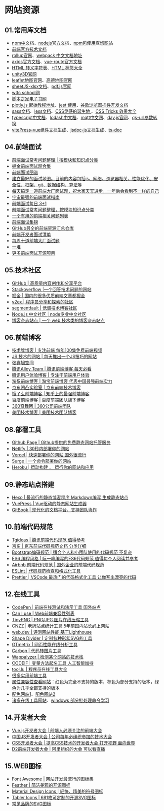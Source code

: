 # 网站资源

## 01.常用库文档

- [npm中文档](https://www.npmjs.cn/)、[nodejs官方文档](https://www.nodeapp.cn/)、[npm包使用查询网站](https://www.npmjs.com/package/unplugin-auto-import)
- [前端官方技术文档](https://developer.mozilla.org/zh-CN/docs/Web/API/MediaDevices/ondevicechange)
- [rollup官网](https://rollupjs.org/)、[webpack 中文文档地址](https://webpack.docschina.org/concepts/)
- [axios官方文档](https://www.axios-http.cn/docs/intro)、[vue-route官方文档](https://router.vuejs.org/zh/)
- [HTML 转义字符表](http://tool.oschina.net/commons?type=2)、[HTML 标签大全](http://www.w3school.com.cn/tags/index.asp%20)
- [unity3D官网](https://unity.cn/)
- [leaflet地图官网](https://leafletjs.cn/)、[高德地图官网](https://lbs.amap.com/api/javascript-api/reference/math)
- [sheetJS-xlsx文档](https://docs.sheetjs.com/docs/demos/frontend/vue)、[pdf.js官网](https://mozilla.github.io/pdf.js/)
- [w3c school网](https://www.w3cschool.cn/unity3d_jc/)
- [脚本之家电子书网](https://www.jb51.net/books/)
- [plotly.js 起始教程地址](https://www.kutu66.com//GitHub/article_132050)、[jest 使用](https://www.cnblogs.com/chenwenhao/p/12007184.html)、[谷歌浏览器插件开发文档](https://developer.chrome.com/extensions/getstarted.html)
- [sass文档](https://sass.bootcss.com/documentation)、[less文档](https://less.bootcss.com/)、[CSS灵感的诞生地 ](https://github.com/chokcoco/CSS-Inspiration)、[CSS Tricks 效果大全 ](https://lhammer.cn/You-need-to-know-css/#/translucent-borders)
- [typescript中文档](https://www.tslang.cn/docs/handbook/typescript-in-5-minutes.html)、[lodash中文档](http://lodash.net/docs/4.16.1.html#_findcollection-predicate_identity-fromindex0)、[mqtt中文网](http://mqtt.p2hp.com)、[day.js官网](https://dayjs.fenxianglu.cn/category/#node-js)、[qs-url参数转换](https://www.npmjs.com/package/qs)
- [vitePress-vue组件文档生成](https://vitepress.dev/guide/getting-started)、[jsdoc-js文档生成](https://jsdoc.bootcss.com/)、[ts-doc]()



## 04.前端面试

- [前端面试常考问题整理 |  按模块和知识点分类](https://blog.poetries.top/FE-Interview-Questions/)
- [掘金前端面试题合集](https://github.com/shfshanyue/blog/blob/master/post/juejin-interview.md)
- [前端面试图谱](https://yuchengkai.cn/)
- [建立最好的面试地图。目前的内容包括js、网络、浏览器相关、性能优化、安全性、框架、git、数据结构、算法等](https://github.com/InterviewMap/CS-Interview-Knowledge-Map)
- [每天搞定一道前端大厂面试题，祝大家天天进步，一年后会看到不一样的自己](https://github.com/Advanced-Frontend/Daily-Interview-Question)
- [宇宙最强的前端面试指南](https://lucifer.ren/fe-interview)
- [前端面试每日 3+1](https://github.com/haizlin/fe-interview)
- [前端面试常考问题整理，按模块知识点分类](https://github.com/poetries/FE-Interview-Questions)
- [一个有用的前端相关问题列表](https://github.com/h5bp/Front-end-Developer-Interview-Questions)
- [前端面试集锦](https://github.com/paddingme/Front-end-Web-Development-Interview-Question)
- [GitHub最全的前端资源汇总仓库](https://github.com/helloqingfeng/Awsome-Front-End-learning-resource)
- [前端开发者面试清单](https://github.com/Advanced-Interview-Question/front-end-interview)
- [每周十道前端大厂面试题](https://github.com/airuikun/Weekly-FE-Interview)
- [一堆](https://github.com/biaochenxuying/blog/blob/master/interview/fe-interview.md)
- [更多前端面试开源项目](https://github.com/search?o=desc&p=1&q=%E5%89%8D%E7%AB%AF%E9%9D%A2%E8%AF%95&s=stars&type=Repositories)

## 05.技术社区

- [GitHub  |  高质量内容创作和分享平台](https://github.com/)
- [Stackoverflow |一个回答技术问题的网站](https://stackoverflow.com/)
- [掘金 | 国内的很多优质前端文章都掘金](https://juejin.cn/)
- [v2ex  | 程序员分享和探索的社区](https://www.v2ex.com/)
- [segmentfault  | 低调技术博客社区](https://segmentfault.com/)
- [Node.js 中文社区 |  node专业中文社区](https://cnodejs.org/)
- [博客杂志站点 | 一个 web 技术类的博客杂志站点](https://www.smashingmagazine.com/)

## 06.前端博客

- [技术胖博客 |  专注前端 每年100集免费前端视频](https://jspang.com/)
- [JS 技术的网站 | 每天推出一个JS技巧的网站](https://www.jstips.co/)
- [张鑫旭空间](https://www.zhangxinxu.com/)
- [腾讯Alloy Team  | 腾讯前端博客 每天必看](http://www.alloyteam.com/)
- [腾讯用户体验博客 | 专注于前端用户体验](https://isux.tencent.com/)
- [淘系前端博客 |  淘宝前端博客 代表中国最强前端实力](https://fed.taobao.org/)
- [京东凹凸实验室  |  京东前端技术博客](https://aotu.io/)
- [饿了么前端博客  |  知乎上的最强前端博客](https://zhuanlan.zhihu.com/ElemeFE)
- [百度前端博客  |  百度前端团队旗下博客](http://fex.baidu.com/)
- [360奇舞团  |  360公司前端团队](https://75.team/)
- [美团技术博客  |  美团技术团队博客](https://tech.meituan.com/)

## 08.部署工具

- [Github Page  | Github提供的免费静态网站托管服务](https://pages.github.com/)
- [Netlify  |  30秒内部署你的网站](https://www.netlify.com/)
- [Vercel  |  快速部署你的网站 国外很流行](https://vercel.com/)
- [Surge  |  一个命令部署你的网站](https://surge.sh/)
- [Heroku  |  运动构建 、 运行你的网站和应用](https://www.heroku.com/)

## 09.静态站点搭建

- [Hexo  |  最流行的静态博客程序 Markdown编写 生成静态站点](https://hexo.io/zh-cn/)
- [VuePress  |  Vue驱动的静态网站生成器](https://www.vuepress.cn/)
- [GitBook  | 现代化的文档平台，支持团队协作](https://www.gitbook.com/)


## 10.前端代码规范
- [Tgideas | 腾讯前端代码规范 值得参考](https://tgideas.qq.com/doc/index.html)
- [京东  |  京东前端代码规范文档 分类详细](https://guide.aotu.io/index.html)
- [Bootstrap编码规范  |  适合个人和小团队使用的代码规范 不复杂](https://codeguide.bootcss.com/)
- [ES6 编程风格  | 阮一峰编写的ES6代码规范  值得每个人阅读并参考](https://es6.ruanyifeng.com/#docs/style)
- [Airbnb  前端代码规范  |  国外企业的前端代码规范](https://github.com/airbnb/javascript)
- [ESLint  |  代码规范检查和格式化工具](https://eslint.org/)
- [Prettier  | VSCode 最热门的代码格式化工具  让你写出漂亮的代码](https://prettier.io/)

## 12.在线工具

- [CodePen  |  前端在线测试和演示工具  国外站点](https://codepen.io/)
- [Can  I  use |  Web前端兼容性列表](https://caniuse.com/)
- [TinyPNG  |  PNG/JPG 图片在线压缩工具](https://tinypng.com/)
- [CNZZ |  老牌站点统计工具  5年前国内站长必上网站](https://www.umeng.com/)
- [web.dev  |  评测网站性能  基于Lighthouse](https://web.dev/measure/)
- [Shape Divider  | 定制各种形状SVG的工具](https://www.shapedivider.app/)
- [GTmetrix  |  网页性能在线分析工具](https://gtmetrix.com/)
- [Carbon  |  代码转图片工具  ](https://carbon.now.sh/)
- [Wappalyzer  |  检测某个网站的技术栈  ](https://www.wappalyzer.com/)
- [CODEIF | 变量方法起名工具  人工智能加持  ](https://unbug.github.io/codelf)
- [ tool.lu  |  程序员在线工具大全   ](https://tool.lu/)
- [很多实用前端工具](https://www.materialpalette.com/)
- [属性兼容性查看网站](https://caniuse.com/?search=flex)：红色为完全不支持的版本，棕色为部分支持的版本，绿色为几乎全部支持的版本
- [配色网站1](https://colors.muz.li/)、[配色网站2](https://colors.eva.design/)
- [诸多在线工具网站](https://tool.lu/)、[windows 部分批处理命令学习](https://blog.csdn.net/qq_17204441/article/details/89062591)


## 14.开发者大会
- [ Vue.js开发者大会 |  前端人必须关注的前端大会 ](https://fequan.com/)
- [ 中国JS开发者大会  |  公司每年必组织参加的技术大会 ](https://jsconfchina.com/)
- [ CSS开发者大会 |  提高CSS技术的开发者大会  打开视野 面向世界 ](https://css.w3ctech.com/)
- [ D2前端开发者大会 |  阿里组织的大会 可以看直播  ](https://www.alibabaf2e.com/)


## 15.WEB图标

- [ Font Awesome  |  网站开发最流行的图标集  ](http://www.fontawesome.com.cn/)
- [ Feather |  简洁美观的开源图标  ](https://feathericons.com/)
- [ Material  Design Icons  |  轻快、精美的符号图标  ](https://material.io/resources/icons/)
- [ Tabler Icons | 681枚可定制的开源SVG图标  ](https://tablericons.com/)
- [ 常见品牌的SVG图标  ](https://simpleicons.org/)